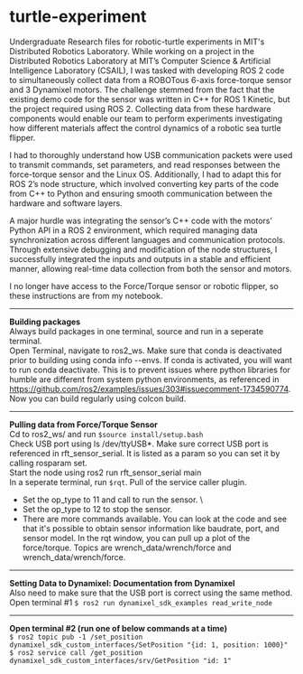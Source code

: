 # turtle-experiment
Undergraduate Research files for robotic-turtle experiments in MIT's Distributed Robotics Laboratory. 
While working on a project in the Distributed Robotics Laboratory at MIT’s Computer Science & Artificial Intelligence Laboratory (CSAIL), I was tasked with developing ROS 2 code to simultaneously collect data from a ROBOTous 6-axis force-torque sensor and 3 Dynamixel motors. The challenge stemmed from the fact that the existing demo code for the sensor was written in C++ for ROS 1 Kinetic, but the project required using ROS 2. Collecting data from these hardware components would enable our team to perform experiments investigating how different materials affect the control dynamics of a robotic sea turtle flipper.

I had to thoroughly understand how USB communication packets were used to transmit commands, set parameters, and read responses between the force-torque sensor and the Linux OS. Additionally, I had to adapt this for ROS 2’s node structure, which involved converting key parts of the code from C++ to Python and ensuring smooth communication between the hardware and software layers.

A major hurdle was integrating the sensor’s C++ code with the motors’ Python API in a ROS 2 environment, which required managing data synchronization across different languages and communication protocols. Through extensive debugging and modification of the node structures, I successfully integrated the inputs and outputs in a stable and efficient manner, allowing real-time data collection from both the sensor and motors.

I no longer have access to the Force/Torque sensor or robotic flipper, so these instructions are from my notebook.

---

**Building packages** \
Always build packages in one terminal, source and run in a seperate terminal. \
Open Terminal, navigate to ros2_ws. Make sure that conda is deactivated prior to building using conda info --envs. If conda is activated, you will want to run conda deactivate. This is to prevent issues where python libraries for humble are different from system python environments, as referenced in https://github.com/ros2/examples/issues/303#issuecomment-1734590774. Now you can build regularly using colcon build.

---

**Pulling data from Force/Torque Sensor** \
Cd to ros2_ws/ and run ```$source install/setup.bash``` \
Check USB port using ls /dev/ttyUSB*. Make sure correct USB port is referenced in rft_sensor_serial. It is listed as a param so you can set it by calling rosparam set. \
Start the node using ros2 run rft_sensor_serial main \
In a seperate terminal, run ```$rqt```. Pull of the service caller plugin.
- Set the op_type to 11 and call to run the sensor. \
- Set the op_type to 12 to stop the sensor.
- There are more commands available. You can look at the code and see that it's possible to obtain sensor information like baudrate, port, and sensor model.
In the rqt window, you can pull up a plot of the force/torque. Topics are wrench_data/wrench/force and wrench_data/wrench/force.

---

**Setting Data to Dynamixel: Documentation from Dynamixel** \
Also need to make sure that the USB port is correct using the same method.
Open terminal #1
```$ ros2 run dynamixel_sdk_examples read_write_node```

---

**Open terminal #2 (run one of below commands at a time)** \
```$ ros2 topic pub -1 /set_position dynamixel_sdk_custom_interfaces/SetPosition "{id: 1, position: 1000}" ``` \
```$ ros2 service call /get_position dynamixel_sdk_custom_interfaces/srv/GetPosition "id: 1"```

